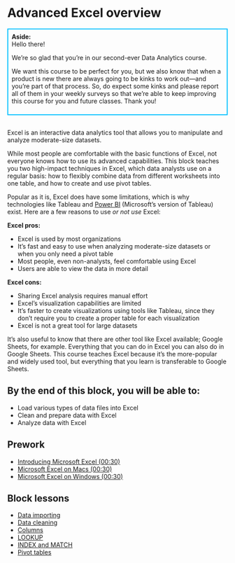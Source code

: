# Advanced Excel overview

<div class='bg-info' style='padding:8px;border-style:solid;border-width:2px;border-color:#00BFFF'>
<strong>Aside:</strong><br>
Hello there! 

We’re so glad that you’re in our second-ever Data Analytics course. 

We want this course to be perfect for you, but we also know that when a product is new there are always going to be kinks to work out—and you’re part of that process. So, do expect some kinks and please report all of them in your weekly surveys so that we’re able to keep improving this course for you and future classes. Thank you! 
</div>

<br>

Excel is an interactive data analytics tool that allows you to manipulate and analyze moderate-size datasets. 

While most people are comfortable with the basic functions of Excel, not everyone knows how to use its advanced capabilities. This block teaches you two high-impact techniques in Excel, which data analysts use on a regular basis: how to flexibly combine data from different worksheets into one table, and how to create and use pivot tables. 

Popular as it is, Excel does have some limitations, which is why technologies like Tableau and [Power BI](https://powerbi.microsoft.com/en-us/get-started/?&OCID=AID719832_SEM_bHb24t0B&lnkd=Google_PowerBI_Brand&gclid=EAIaIQobChMI9MyU9rqd3gIVCdNkCh0utwIsEAAYASAAEgJk-_D_BwE) (Microsoft’s version of Tableau) exist. Here are a few reasons to use *or not use* Excel: 

**Excel pros:**
* Excel is used by most organizations
* It’s fast and easy to use when analyzing moderate-size datasets or when you only need a pivot table
* Most people, even non-analysts, feel comfortable using Excel
* Users are able to view the data in more detail

**Excel cons:** 
* Sharing Excel analysis requires manual effort
* Excel’s visualization capabilities are limited
* It’s faster to create visualizations using tools like Tableau, since they don’t require you to create a proper table for each visualization 
* Excel is not a great tool for large datasets

It’s also useful to know that there are other tool like Excel available; Google Sheets, for example. Everything that you can do in Excel you can also do in Google Sheets. This course teaches Excel because it’s the more-popular and widely used tool, but everything that you learn is transferable to Google Sheets.

## By the end of this block, you will be able to:
* Load various types of data files into Excel
* Clean and prepare data with Excel
* Analyze data with Excel

## Prework
* [Introducing Microsoft Excel (00:30)](https://teamtreehouse.com/library/why-microsoft-excel)
* [Microsoft Excel on Macs (00:30)](https://teamtreehouse.com/library/microsoft-excel-on-macs)
* [Microsoft Excel on Windows (00:30)](https://teamtreehouse.com/library/microsoft-excel-on-windows)

## Block lessons
* [Data importing](../excel-lessons/data-importing.md)
* [Data cleaning](../excel-lessons/data-cleaning.md)
* [Columns](../excel-lessons/columns.md)
* [LOOKUP](../excel-lessons/lookups.md)
* [INDEX and MATCH](../excel-lessons/index-match.md)
* [Pivot tables](../excel-lessons/pivot-tables.md)
